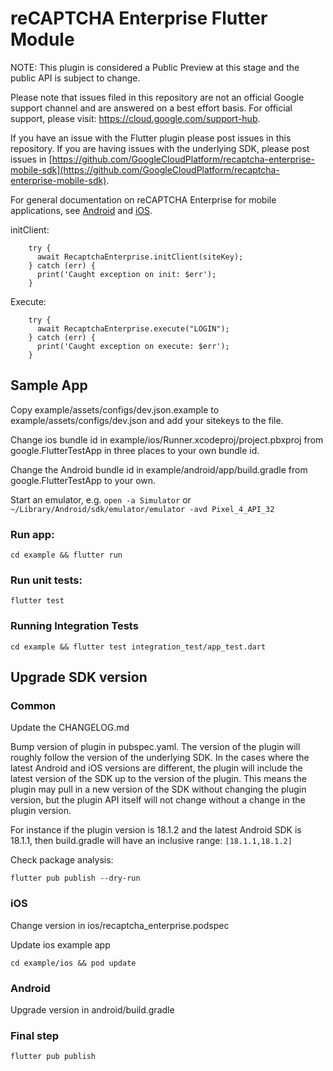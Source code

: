 # reCAPTCHA Enterprise Flutter Module

NOTE: This plugin is considered a Public Preview at this stage and the public
API is subject to change.

Please note that issues filed in this repository are not an official Google
support channel and are answered on a best effort basis. For official support,
please visit: https://cloud.google.com/support-hub.

If you have an issue with the Flutter plugin please post issues in this
repository. If you are having issues with the underlying SDK, please post issues
in
[https://github.com/GoogleCloudPlatform/recaptcha-enterprise-mobile-sdk](https://github.com/GoogleCloudPlatform/recaptcha-enterprise-mobile-sdk).

For general documentation on reCAPTCHA Enterprise for mobile applications, see
[Android](https://cloud.google.com/recaptcha-enterprise/docs/instrument-android-apps)
and
[iOS](https://cloud.google.com/recaptcha-enterprise/docs/instrument-ios-apps).

initClient:

```
    try {
      await RecaptchaEnterprise.initClient(siteKey);
    } catch (err) {
      print('Caught exception on init: $err');
    }
```

Execute:

```
    try {
      await RecaptchaEnterprise.execute("LOGIN");
    } catch (err) {
      print('Caught exception on execute: $err');
    }
```

## Sample App

Copy example/assets/configs/dev.json.example to example/assets/configs/dev.json
and add your sitekeys to the file.

Change ios bundle id in example/ios/Runner.xcodeproj/project.pbxproj from
google.FlutterTestApp in three places to your own bundle id.

Change the Android bundle id in example/android/app/build.gradle from
google.FlutterTestApp to your own.

Start an emulator, e.g. `open -a Simulator` or
`~/Library/Android/sdk/emulator/emulator -avd Pixel_4_API_32`

### Run app:

```
cd example && flutter run
```

### Run unit tests:

```
flutter test
```

### Running Integration Tests

```
cd example && flutter test integration_test/app_test.dart
```

## Upgrade SDK version

### Common

Update the CHANGELOG.md

Bump version of plugin in pubspec.yaml. The version of the plugin will roughly
follow the version of the underlying SDK. In the cases where the latest Android
and iOS versions are different, the plugin will include the latest version of
the SDK up to the version of the plugin. This means the plugin may pull in a new
version of the SDK without changing the plugin version, but the plugin API
itself will not change without a change in the plugin version.

For instance if the plugin version is 18.1.2 and the latest Android SDK is
18.1.1, then build.gradle will have an inclusive range: `[18.1.1,18.1.2]`

Check package analysis:

```
flutter pub publish --dry-run
```

### iOS

Change version in ios/recaptcha_enterprise.podspec

Update ios example app

```
cd example/ios && pod update
```

### Android

Upgrade version in android/build.gradle

### Final step

```
flutter pub publish
```
